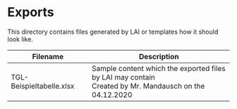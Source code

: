 # Exports

This directory contains files generated by LAI or templates how it should look like.

| Filename                 | Description                                                                                              |
|--------------------------|----------------------------------------------------------------------------------------------------------|
| TGL-Beispieltabelle.xlsx | Sample content which the exported files by LAI may contain<br>Created by Mr. Mandausch on the 04.12.2020 |
